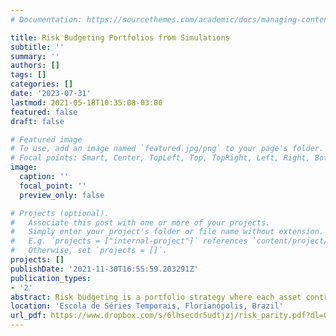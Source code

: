 ```yaml
---
# Documentation: https://sourcethemes.com/academic/docs/managing-content/

title: Risk Budgeting Portfolios from Simulations
subtitle: ''
summary: ''
authors: []
tags: []
categories: []
date: '2023-07-31'
lastmod: 2021-05-18T10:35:08-03:00
featured: false
draft: false

# Featured image
# To use, add an image named `featured.jpg/png` to your page's folder.
# Focal points: Smart, Center, TopLeft, Top, TopRight, Left, Right, BottomLeft, Bottom, BottomRight.
image:
  caption: ''
  focal_point: ''
  preview_only: false

# Projects (optional).
#   Associate this post with one or more of your projects.
#   Simply enter your project's folder or file name without extension.
#   E.g. `projects = ["internal-project"]` references `content/project/deep-learning/index.md`.
#   Otherwise, set `projects = []`.
projects: []
publishDate: '2021-11-30T16:55:59.203291Z'
publication_types:
- '2'
abstract: Risk budgeting is a portfolio strategy where each asset contributes a prespecified amount to the aggregate risk of the portfolio. In this work, we propose a numerical framework that uses only simulations of returns for estimating risk budgeting portfolios. Specifically, we provide a Sample Average Approximation (SAA) algorithm with cutting planes, and a Stochastic Gradient Decent algorithm, tailored to the risk budgeting portfolio for the Expected Shortfall. We illustrate different risk budgeting portfolios, constructed using a especially designed Julia package, on real financial data and compare it to classical portfolio strategies.
location: 'Escola de Séries Temporais, Florianópolis, Brazil'
url_pdf: https://www.dropbox.com/s/6lhsecdr5udtjzj/risk_parity.pdf?dl=0
---
```

